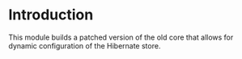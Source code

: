 Introduction
============

This module builds a patched version of the old core that allows for dynamic configuration of the Hibernate store.
